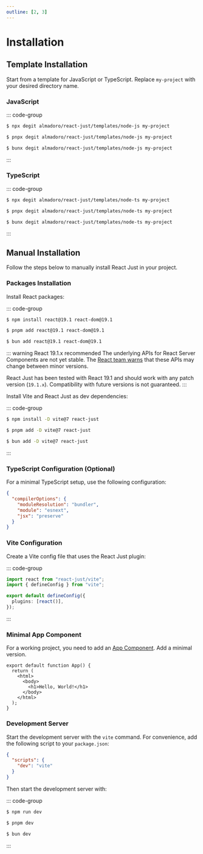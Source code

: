 ```yaml
---
outline: [2, 3]
---
```


# Installation

## Template Installation

Start from a template for JavaScript or TypeScript. Replace `my-project` with your desired directory name.

### JavaScript

::: code-group

```bash [npm]
$ npx degit almadoro/react-just/templates/node-js my-project
```

```bash [pnpm]
$ pnpx degit almadoro/react-just/templates/node-js my-project
```

```bash [bun]
$ bunx degit almadoro/react-just/templates/node-js my-project
```

:::

### TypeScript

::: code-group

```bash [npm]
$ npx degit almadoro/react-just/templates/node-ts my-project
```

```bash [pnpm]
$ pnpx degit almadoro/react-just/templates/node-ts my-project
```

```bash [bun]
$ bunx degit almadoro/react-just/templates/node-ts my-project
```

:::

## Manual Installation

Follow the steps below to manually install React Just in your project.

### Packages Installation

Install React packages:

::: code-group

```bash [npm]
$ npm install react@19.1 react-dom@19.1
```

```bash [pnpm]
$ pnpm add react@19.1 react-dom@19.1
```

```bash [Bun]
$ bun add react@19.1 react-dom@19.1
```

::: warning React 19.1.x recommended
The underlying APIs for React Server Components are not yet stable. The [React team warns](https://react.dev/reference/rsc/server-components) that these APIs may change between minor versions.

React Just has been tested with React 19.1 and should work with any patch version (`19.1.x`). Compatibility with future versions is not guaranteed.
:::

Install Vite and React Just as dev dependencies:

::: code-group

```bash [npm]
$ npm install -D vite@7 react-just
```

```bash [pnpm]
$ pnpm add -D vite@7 react-just
```

```bash [Bun]
$ bun add -D vite@7 react-just
```

:::

### TypeScript Configuration (Optional)

For a minimal TypeScript setup, use the following configuration:

```json [tsconfig.json]
{
  "compilerOptions": {
    "moduleResolution": "bundler",
    "module": "esnext",
    "jsx": "preserve"
  }
}
```

### Vite Configuration

Create a Vite config file that uses the React Just plugin:

::: code-group

```ts [vite.config.ts]
import react from "react-just/vite";
import { defineConfig } from "vite";

export default defineConfig({
  plugins: [react()],
});
```

:::

### Minimal App Component

For a working project, you need to add an [App Component](/guide/app-component). Add a minimal version.

```tsx [src/index.tsx]
export default function App() {
  return (
    <html>
      <body>
        <h1>Hello, World!</h1>
      </body>
    </html>
  );
}
```

### Development Server

Start the development server with the `vite` command. For convenience, add the following script to your `package.json`:

```json [package.json]
{
  "scripts": {
    "dev": "vite"
  }
}
```

Then start the development server with:

::: code-group

```bash [npm]
$ npm run dev
```

```bash [pnpm]
$ pnpm dev
```

```bash [Bun]
$ bun dev
```

:::
